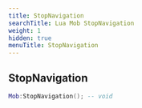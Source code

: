 ```yaml
---
title: StopNavigation
searchTitle: Lua Mob StopNavigation
weight: 1
hidden: true
menuTitle: StopNavigation
---
```

## StopNavigation
```lua
Mob:StopNavigation(); -- void
```